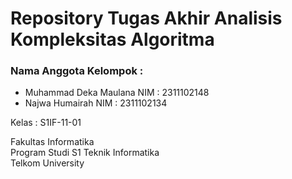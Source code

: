# Repository Tugas Akhir Analisis Kompleksitas Algoritma

### Nama Anggota Kelompok :
- Muhammad Deka Maulana        NIM : 2311102148
- Najwa Humairah               NIM : 2311102134
  
Kelas       : S1IF-11-01</br>

Fakultas Informatika</br>
Program Studi S1 Teknik Informatika</br>
Telkom University
